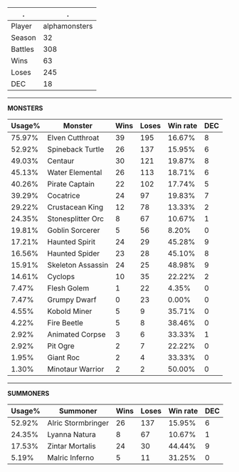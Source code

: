 .|.
|-|-
Player|alphamonsters
Season|32
Battles|308
Wins|63
Loses|245
DEC|18

---
**MONSTERS**

Usage%|Monster|Wins|Loses|Win rate|DEC|
-|-|-|-|-|-|
75.97%|Elven Cutthroat|39|195|16.67%|8|
52.92%|Spineback Turtle|26|137|15.95%|6|
49.03%|Centaur|30|121|19.87%|8|
45.13%|Water Elemental|26|113|18.71%|6|
40.26%|Pirate Captain|22|102|17.74%|5|
39.29%|Cocatrice|24|97|19.83%|7|
29.22%|Crustacean King|12|78|13.33%|2|
24.35%|Stonesplitter Orc|8|67|10.67%|1|
19.81%|Goblin Sorcerer|5|56|8.20%|0|
17.21%|Haunted Spirit|24|29|45.28%|9|
16.56%|Haunted Spider|23|28|45.10%|8|
15.91%|Skeleton Assassin|24|25|48.98%|9|
14.61%|Cyclops|10|35|22.22%|2|
7.47%|Flesh Golem|1|22|4.35%|0|
7.47%|Grumpy Dwarf|0|23|0.00%|0|
4.55%|Kobold Miner|5|9|35.71%|0|
4.22%|Fire Beetle|5|8|38.46%|0|
2.92%|Animated Corpse|3|6|33.33%|1|
2.92%|Pit Ogre|2|7|22.22%|0|
1.95%|Giant Roc|2|4|33.33%|0|
1.30%|Minotaur Warrior|2|2|50.00%|0|

---
**SUMMONERS**

Usage%|Summoner|Wins|Loses|Win rate|DEC|
-|-|-|-|-|-|
52.92%|Alric Stormbringer|26|137|15.95%|6|
24.35%|Lyanna Natura|8|67|10.67%|1|
17.53%|Zintar Mortalis|24|30|44.44%|9|
5.19%|Malric Inferno|5|11|31.25%|0|
